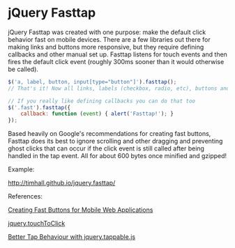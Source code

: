 jQuery Fasttap
===

jQuery Fasttap was created with one purpose: make the default click behavior fast on mobile devices. There are a few libraries out there for making links and buttons more responsive, but they require defining callbacks and other manual set up. Fasttap listens for touch events and then fires the default click event (roughly 300ms sooner than it would otherwise be called).

```js
$('a, label, button, input[type="button"]').fasttap();
// That's it! Now all links, labels (checkbox, radio, etc), buttons and more are super quick

// If you really like defining callbacks you can do that too
$('.fast').fasttap({
    callback: function (event) { alert('Fasttap!'); }
});
```

Based heavily on Google's recommendations for creating fast buttons, Fasttap does its best to ignore scrolling and other dragging and preventing ghost clicks that can occur if the click event is still called after being handled in the tap event. All for about 600 bytes once minified and gzipped!

Example:

http://timhall.github.io/jquery.fasttap/

References:

[Creating Fast Buttons for Mobile Web Applications](https://developers.google.com/mobile/articles/fast_buttons)

[jquery.touchToClick](https://github.com/cargomedia/jquery.touchToClick)

[Better Tap Behaviour with jquery.tappable.js](http://aanandprasad.com/articles/jquery-tappable/)
